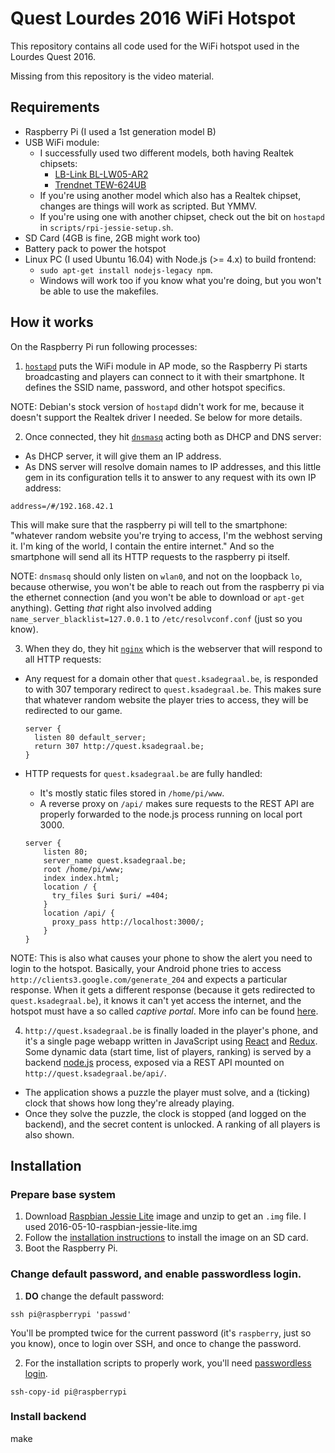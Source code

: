 Quest Lourdes 2016 WiFi Hotspot
===============================

This repository contains all code used for the WiFi hotspot used in the 
Lourdes Quest 2016.

Missing from this repository is the video material.

Requirements
------------

- Raspberry Pi (I used a 1st generation model B)
- USB WiFi module:
  - I successfully used two different models, both having Realtek chipsets:
    - [LB-Link BL-LW05-AR2](https://www.adafruit.com/product/1030)
    - [Trendnet TEW-624UB](https://www.trendnet.com/products/wifi/N-adapters/N300/TEW-624UB)
  - If you're using another model which also has a Realtek chipset, changes are
   things will work as scripted. But YMMV.
  - If you're using one with another chipset, check out the bit on `hostapd`
   in `scripts/rpi-jessie-setup.sh`.
- SD Card (4GB is fine, 2GB might work too)
- Battery pack to power the hotspot
- Linux PC (I used Ubuntu 16.04) with Node.js (>= 4.x) to build frontend:
  - `sudo apt-get install nodejs-legacy npm`.
  - Windows will work too if you know what you're doing, but you won't be able
   to use the makefiles.

How it works
------------

On the Raspberry Pi run following processes:

1. [`hostapd`](http://w1.fi/hostapd/) puts the WiFi module in AP mode, so the 
  Raspberry Pi starts broadcasting and players can connect to it with their 
  smartphone. It defines the SSID name, password, and other hotspot specifics.
  
  NOTE: Debian's stock version of `hostapd` didn't work for me, because it 
  doesn't support the Realtek driver I needed. Se below for more details.

2. Once connected, they hit [`dnsmasq`](http://www.thekelleys.org.uk/dnsmasq/doc.html)
  acting both as DHCP and DNS server: 
  - As DHCP server, it will give them an IP address.
  - As DNS server will resolve domain names to IP addresses, and this little
   gem in its configuration tells it to answer to any request with its own
   IP address:
   ```
   address=/#/192.168.42.1
   ```
   This will make sure that the raspberry pi will tell to the smartphone:
   "whatever random website you're trying to access, I'm the webhost serving it.
   I'm king of the world, I contain the entire internet." And so the smartphone
   will send all its HTTP requests to the raspberry pi itself.
  
  NOTE: `dnsmasq` should only listen on `wlan0`, and not on the loopback `lo`,
  because otherwise, you won't be able to reach out from the raspberry pi
  via the ethernet connection (and you won't be able to download or `apt-get` 
  anything).
  Getting _that_ right also involved adding `name_server_blacklist=127.0.0.1` to
  `/etc/resolvconf.conf` (just so you know).

3. When they do, they hit [`nginx`](https://www.nginx.com/) which is the 
   webserver that will respond to all HTTP requests:
   
  - Any request for a domain other that `quest.ksadegraal.be`, is responded to
   with 307 temporary redirect to `quest.ksadegraal.be`. This makes sure that 
   whatever random website the player tries to access, they will be redirected
   to our game.
   
     ```
     server {
       listen 80 default_server;
       return 307 http://quest.ksadegraal.be;
     }
     ```
     
  - HTTP requests for `quest.ksadegraal.be` are fully handled:
    - It's mostly static files stored in `/home/pi/www`.
    - A reverse proxy on `/api/` makes sure requests to the REST API are 
     properly forwarded to the node.js process running on local port 3000.

    ```
    server {
        listen 80;
        server_name quest.ksadegraal.be;
        root /home/pi/www;
        index index.html;        
        location / {
          try_files $uri $uri/ =404;
        }        
        location /api/ {
          proxy_pass http://localhost:3000/;
        }
    }
    ```
    
  NOTE: This is also what causes your phone to show the alert you need to login
  to the hotspot. Basically, your Android phone tries to access 
  `http://clients3.google.com/generate_204` and expects a particular response.
  When it gets a different response (because it gets redirected to 
  `quest.ksadegraal.be`), it knows it can't yet access the internet, and the 
  hotspot must have a so called _captive portal_. More info can be found 
  [here](http://www.chromium.org/chromium-os/chromiumos-design-docs/network-portal-detection).
  
4. `http://quest.ksadegraal.be` is finally loaded in the player's phone, and it's
  a single page webapp written in JavaScript using [React](https://facebook.github.io/react/)
  and [Redux](http://redux.js.org/). Some dynamic data (start time, list
  of players, ranking) is served by a backend [node.js](https://nodejs.org/) 
  process, exposed via a REST API mounted on `http://quest.ksadegraal.be/api/`.
  
  - The application shows a puzzle the player must solve, and a (ticking) clock
   that shows how long they're already playing.
  - Once they solve the puzzle, the clock is stopped (and logged on the backend),
   and the secret content is unlocked. A ranking of all players is also shown.

Installation
------------

### Prepare base system

1. Download [Raspbian Jessie Lite](https://www.raspberrypi.org/downloads/raspbian/)
 image and unzip to get an `.img` file. I used 2016-05-10-raspbian-jessie-lite.img
2. Follow the [installation instructions](https://www.raspberrypi.org/documentation/installation/installing-images/linux.md)
 to install the image on an SD card.
3. Boot the Raspberry Pi.

### Change default password, and enable passwordless login.

1. **DO** change the default password:
 ```
 ssh pi@raspberrypi 'passwd'
 ```
 You'll be prompted twice for the current password (it's `raspberry`, just so
 you know), once to login over SSH, and once to change the password.
 
2. For the installation scripts to properly work, you'll need [passwordless login](https://linuxconfig.org/passwordless-ssh).
 ```
 ssh-copy-id pi@raspberrypi
 ```
 
### Install backend

make

